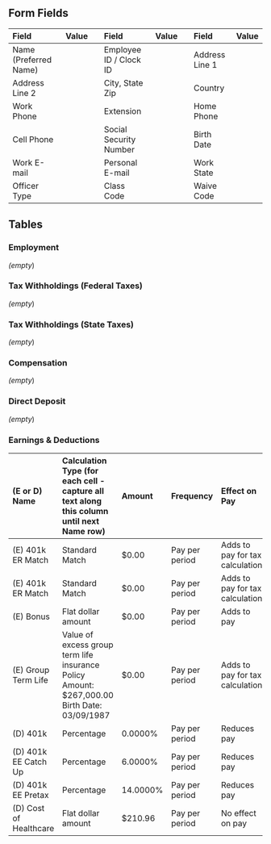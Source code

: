 ## Form Fields
| Field                 | Value   |     | Field                  | Value    |      | Field          | Value     |
|:----------------------|:--------|:----|:-----------------------|:---------|:-----|:---------------|:----------|
| Name (Preferred Name) |         |     | Employee ID / Clock ID |          |      | Address Line 1 |           |
| Address Line 2        |         |     | City, State Zip        |          |      | Country        |           |
| Work Phone            |         |     | Extension              |          |      | Home Phone     |           |
| Cell Phone            |         |     | Social Security Number |          |      | Birth Date     |           |
| Work E-mail           |         |     | Personal E-mail        |          |      | Work State     |           |
| Officer Type          |         |     | Class Code             |          |      | Waive Code     |           |

## Tables

### Employment
_(empty_)

### Tax Withholdings (Federal Taxes)
_(empty_)

### Tax Withholdings (State Taxes)
_(empty_)

### Compensation
_(empty_)

### Direct Deposit
_(empty_)

### Earnings & Deductions
| (E or D) Name          | Calculation Type (for each cell - capture all text along this column until next Name row)   | Amount   | Frequency      | Effect on Pay                   | Check Limit   | Bank Account   |
|:-----------------------|:--------------------------------------------------------------------------------------------|:---------|:---------------|:--------------------------------|:--------------|:---------------|
| (E) 401k ER Match      | Standard Match                                                                              | $0.00    | Pay per period | Adds to pay for tax calculation |               |                |
| (E) 401k ER Match      | Standard Match                                                                              | $0.00    | Pay per period | Adds to pay for tax calculation |               |                |
| (E) Bonus              | Flat dollar amount                                                                          | $0.00    | Pay per period | Adds to pay                     |               |                |
| (E) Group Term Life    | Value of excess group term life insurance Policy Amount: $267,000.00 Birth Date: 03/09/1987 | $0.00    | Pay per period | Adds to pay for tax calculation |               |                |
| (D) 401k               | Percentage                                                                                  | 0.0000%  | Pay per period | Reduces pay                     |               |                |
| (D) 401k EE Catch Up   | Percentage                                                                                  | 6.0000%  | Pay per period | Reduces pay                     |               |                |
| (D) 401k EE Pretax     | Percentage                                                                                  | 14.0000% | Pay per period | Reduces pay                     |               |                |
| (D) Cost of Healthcare | Flat dollar amount                                                                          | $210.96  | Pay per period | No effect on pay                |               |                |